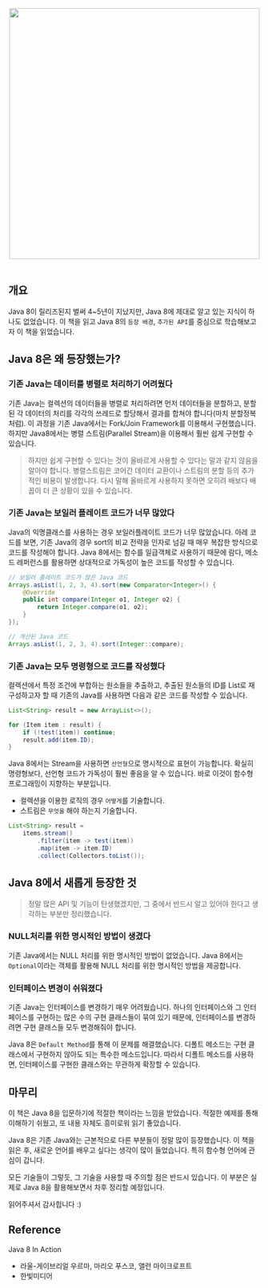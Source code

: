 <div style="text-align: center;">
<img src="http://www.hanbit.co.kr/data/books/B1999551123_l.jpg" height=500px>
</div>
<br>

## 개요

Java 8이 릴리즈된지 벌써 4~5년이 지났지만, Java 8에 제대로 알고 있는 지식이 하나도 없었습니다. 이 책을 읽고 Java 8의 `등장 배경`, `추가된 API`를 중심으로 학습해보고자 이 책을 읽었습니다.

## Java 8은 왜 등장했는가? 

### 기존 Java는 데이터를 병렬로 처리하기 어려웠다

기존 Java는 컬렉션의 데이터들을 병렬로 처리하려면 먼저 데이터들을 분할하고, 분할된 각 데이터의 처리를 각각의 쓰레드로 할당해서 결과를 합쳐야 합니다(마치 분할정복처럼). 이 과정을 기존 Java에서는 Fork/Join Framework를 이용해서 구현했습니다. 하지만 Java8에서는 병렬 스트림(Parallel Stream)을 이용해서 훨씬 쉽게 구현할 수 있습니다.

> 하지만 쉽게 구현할 수 있다는 것이 올바르게 사용할 수 있다는 말과 같지 않음을 알아야 합니다. 병렬스트림은 코어간 데이터 교환이나 스트림의 분할 등의 추가적인 비용이 발생합니다. 다시 말해 올바르게 사용하지 못하면 오히려 배보다 배꼽이 더 큰 상황이 있을 수 있습니다.


### 기존 Java는 보일러 플레이트 코드가 너무 많았다

Java의 익명클래스를 사용하는 경우 보일러플레이트 코드가 너무 많았습니다. 아레 코드를 보면, 기존 Java의 경우 sort의 비교 전략을 인자로 넘길 때 매우 복잡한 방식으로 코드를 작성해야 합니다. Java 8에서는 함수를 일급객체로 사용하기 때문에 람다, 메소드 레퍼런스를 활용하면 상대적으로 가독성이 높은 코드를 작성할 수 있습니다.

```java
// 보일러 플레이트 코드가 많은 Java 코드
Arrays.asList(1, 2, 3, 4).sort(new Comparator<Integer>() {
    @Override
    public int compare(Integer o1, Integer o2) {
        return Integer.compare(o1, o2);
    }
});

// 개선된 Java 코드
Arrays.asList(1, 2, 3, 4).sort(Integer::compare);
```


### 기존 Java는 모두 명령형으로 코드를 작성했다

컬렉션에서 특정 조건에 부합하는 원소들을 추출하고, 추출된 원소들의 ID를 List로 재구성하고자 할 때 기존의 Java를 사용하면 다음과 같은 코드를 작성할 수 있습니다.

```java
List<String> result = new ArrayList<>();

for (Item item : result) {
    if (!test(item)) continue;
    result.add(item.ID);
}
```

Java 8에서는 Stream을 사용하면 `선언형`으로 명시적으로 표현이 가능합니다. 확실히 명령형보다, 선언형 코드가 가독성이 훨씬 좋음을 알 수 있습니다. 바로 이것이 함수형 프로그래밍이 지향하는 부분입니다. 
- 컬렉션을 이용한 로직의 경우 `어떻게`를 기술합니다.
- 스트림은 `무엇을` 해야 하는지 기술합니다.


```java
List<String> result = 
    items.stream()
        .filter(item -> test(item))
        .map(item -> item.ID)
        .collect(Collectors.toList());
```

## Java 8에서 새롭게 등장한 것

> 정말 많은 API 및 기능이 탄생했겠지만, 그 중에서 반드시 알고 있어야 한다고 생각하는 부분만 정리했습니다.


### NULL처리를 위한 명시적인 방법이 생겼다

기존 Java에서는 NULL 처리를 위한 명시적인 방법이 없었습니다. Java 8에서는 `Optional`이라는 객체를 활용해 NULL 처리를 위한 명시적인 방법을 제공합니다.

### 인터페이스 변경이 쉬워졌다

기존 Java는 인터페이스를 변경하기 매우 어려웠습니다. 하나의 인터페이스와 그 인터페이스를 구현하는 많은 수의 구현 클래스들이 묶여 있기 때문에, 인터페이스를 변경하려면 구현 클래스들 모두 변경해줘야 합니다.

Java 8은 `Default Method`를 통해 이 문제를 해결했습니다. 디폴트 메소드는 구현 클래스에서 구현하지 않아도 되는 특수한 메소드입니다. 따라서 디폴트 메소드를 사용하면, 인터페이스를 구현한 클래스와는 무관하게 확장할 수 있습니다.


## 마무리

이 책은 Java 8을 입문하기에 적절한 책이라는 느낌을 받았습니다. 적절한 예제를 통해 이해하기 쉬웠고, 또 내용 자체도 흥미로워 읽기 좋았습니다.

Java 8은 기존 Java와는 근본적으로 다른 부분들이 정말 많이 등장했습니다. 이 책을 읽은 후, 새로운 언어를 배우고 싶다는 생각이 많이 들었습니다. 특히 함수형 언어에 관심이 갑니다.

모든 기술들이 그렇듯, 그 기술을 사용할 때 주의할 점은 반드시 있습니다. 이 부분은 실제로 Java 8을 활용해보면서 차후 정리할 예정입니다. 

읽어주셔서 감사힙니다 :)

## Reference

Java 8 In Action 
- 라울-게이브리얼 우르마, 마리오 푸스코, 앨런 마이크로프트
- 한빛미디어
